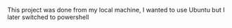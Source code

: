 This project was done from my local machine, I wanted to use Ubuntu but I later switched to powershell
